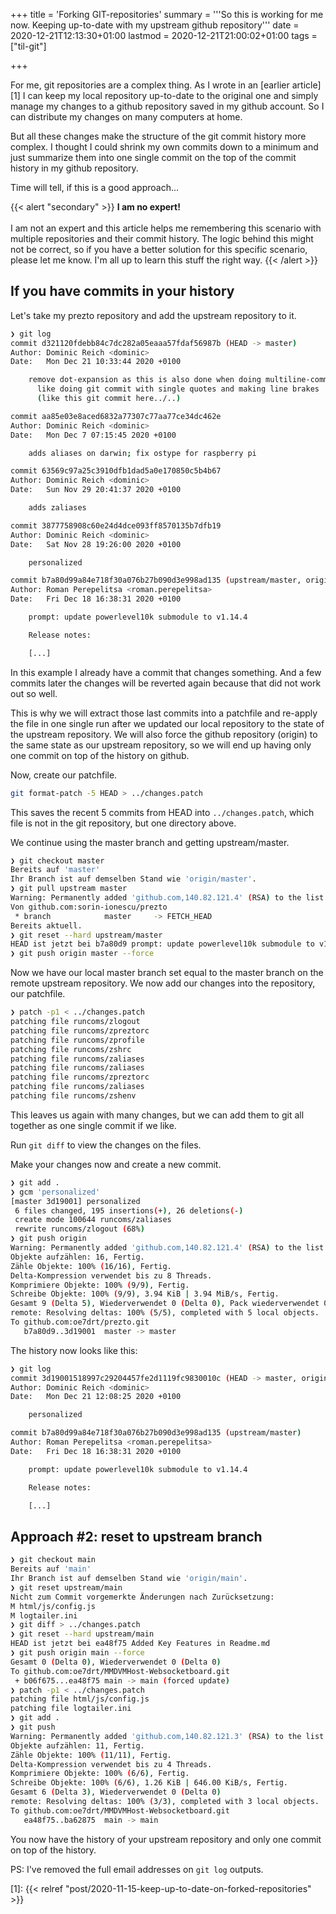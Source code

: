 +++
title = 'Forking GIT-repositories'
summary = '''So this is working for me now. Keeping up-to-date with my
	upstream github repository'''
date = 2020-12-21T12:13:30+01:00
lastmod = 2020-12-21T21:00:02+01:00
tags = ["til-git"]

+++

For me, git repositories are a complex thing. As I wrote in an [earlier article][1]
I can keep my local repository up-to-date to the original one and simply manage
my changes to a github repository saved in my github account. So I can distribute
my changes on many computers at home.

But all these changes make the structure of the git commit history more complex.
I thought I could shrink my own commits down to a minimum and just summarize them
into one single commit on the top of the commit history in my github repository.

Time will tell, if this is a good approach...

{{< alert "secondary" >}}
<strong>I am no expert!</strong><br /><br />
I am not an expert and this article helps me remembering this scenario with
multiple repositories and their commit history. The logic behind this might
not be correct, so if you have a better solution for this specific scenario,
please let me know. I'm all up to learn this stuff the right way.
{{< /alert >}}

## If you have commits in your history

Let's take my prezto repository and add the upstream repository to it.

```bash
❯ git log
commit d321120fdebb84c7dc282a05eaaa57fdaf56987b (HEAD -> master)
Author: Dominic Reich <dominic>
Date:   Mon Dec 21 10:33:44 2020 +0100

    remove dot-expansion as this is also done when doing multiline-commands
      like doing git commit with single quotes and making line brakes
      (like this git commit here../..)

commit aa85e03e8aced6832a77307c77aa77ce34dc462e
Author: Dominic Reich <dominic>
Date:   Mon Dec 7 07:15:45 2020 +0100

    adds aliases on darwin; fix ostype for raspberry pi

commit 63569c97a25c3910dfb1dad5a0e170850c5b4b67
Author: Dominic Reich <dominic>
Date:   Sun Nov 29 20:41:37 2020 +0100

    adds zaliases

commit 3877758908c60e24d4dce093ff8570135b7dfb19
Author: Dominic Reich <dominic>
Date:   Sat Nov 28 19:26:00 2020 +0100

    personalized

commit b7a80d99a84e718f30a076b27b090d3e998ad135 (upstream/master, origin/master, origin/HEAD)
Author: Roman Perepelitsa <roman.perepelitsa>
Date:   Fri Dec 18 16:38:31 2020 +0100

    prompt: update powerlevel10k submodule to v1.14.4

    Release notes:

    [...]
```

In this example I already have a commit that changes something. And a few commits
later the changes will be reverted again because that did not work out so well.

This is why we will extract those last commits into a patchfile and re-apply
the file in one single run after we updated our local repository to the state of
the upstream repository. We will also force the github repository (origin) to the
same state as our upstream repository, so we will end up having only one commit
on top of the history on github.

Now, create our patchfile.

```bash
git format-patch -5 HEAD > ../changes.patch
```

This saves the recent 5 commits from HEAD into `../changes.patch`, which file
is not in the git repository, but one directory above.

We continue using the master branch and getting upstream/master.

```bash
❯ git checkout master
Bereits auf 'master'
Ihr Branch ist auf demselben Stand wie 'origin/master'.
❯ git pull upstream master
Warning: Permanently added 'github.com,140.82.121.4' (RSA) to the list of known hosts.
Von github.com:sorin-ionescu/prezto
 * branch            master     -> FETCH_HEAD
Bereits aktuell.
❯ git reset --hard upstream/master
HEAD ist jetzt bei b7a80d9 prompt: update powerlevel10k submodule to v1.14.4
❯ git push origin master --force
```

Now we have our local master branch set equal to the master branch on the
remote upstream repository. We now add our changes into the repository, our
patchfile.

```bash
❯ patch -p1 < ../changes.patch
patching file runcoms/zlogout
patching file runcoms/zpreztorc
patching file runcoms/zprofile
patching file runcoms/zshrc
patching file runcoms/zaliases
patching file runcoms/zaliases
patching file runcoms/zpreztorc
patching file runcoms/zaliases
patching file runcoms/zshenv
```

This leaves us again with many changes, but we can add them to git all together
as one single commit if we like.

Run `git diff` to view the changes on the files.

Make your changes now and create a new commit.

```bash
❯ git add .
❯ gcm 'personalized'
[master 3d19001] personalized
 6 files changed, 195 insertions(+), 26 deletions(-)
 create mode 100644 runcoms/zaliases
 rewrite runcoms/zlogout (68%)
❯ git push origin
Warning: Permanently added 'github.com,140.82.121.4' (RSA) to the list of known hosts.
Objekte aufzählen: 16, Fertig.
Zähle Objekte: 100% (16/16), Fertig.
Delta-Kompression verwendet bis zu 8 Threads.
Komprimiere Objekte: 100% (9/9), Fertig.
Schreibe Objekte: 100% (9/9), 3.94 KiB | 3.94 MiB/s, Fertig.
Gesamt 9 (Delta 5), Wiederverwendet 0 (Delta 0), Pack wiederverwendet 0
remote: Resolving deltas: 100% (5/5), completed with 5 local objects.
To github.com:oe7drt/prezto.git
   b7a80d9..3d19001  master -> master
```

The history now looks like this:

```bash
❯ git log
commit 3d19001518997c29204457fe2d1119fc9830010c (HEAD -> master, origin/master, origin/HEAD)
Author: Dominic Reich <dominic>
Date:   Mon Dec 21 12:08:25 2020 +0100

    personalized

commit b7a80d99a84e718f30a076b27b090d3e998ad135 (upstream/master)
Author: Roman Perepelitsa <roman.perepelitsa>
Date:   Fri Dec 18 16:38:31 2020 +0100

    prompt: update powerlevel10k submodule to v1.14.4

    Release notes:

    [...]
```

## Approach #2: reset to upstream branch

```bash
❯ git checkout main
Bereits auf 'main'
Ihr Branch ist auf demselben Stand wie 'origin/main'.
❯ git reset upstream/main
Nicht zum Commit vorgemerkte Änderungen nach Zurücksetzung:
M html/js/config.js
M logtailer.ini
❯ git diff > ../changes.patch
❯ git reset --hard upstream/main
HEAD ist jetzt bei ea48f75 Added Key Features in Readme.md
❯ git push origin main --force
Gesamt 0 (Delta 0), Wiederverwendet 0 (Delta 0)
To github.com:oe7drt/MMDVMHost-Websocketboard.git
 + b06f675...ea48f75 main -> main (forced update)
❯ patch -p1 < ../changes.patch
patching file html/js/config.js
patching file logtailer.ini
❯ git add .
❯ git push
Warning: Permanently added 'github.com,140.82.121.3' (RSA) to the list of known hosts.
Objekte aufzählen: 11, Fertig.
Zähle Objekte: 100% (11/11), Fertig.
Delta-Kompression verwendet bis zu 4 Threads.
Komprimiere Objekte: 100% (6/6), Fertig.
Schreibe Objekte: 100% (6/6), 1.26 KiB | 646.00 KiB/s, Fertig.
Gesamt 6 (Delta 3), Wiederverwendet 0 (Delta 0)
remote: Resolving deltas: 100% (3/3), completed with 3 local objects.
To github.com:oe7drt/MMDVMHost-Websocketboard.git
   ea48f75..ba62875  main -> main
```

You now have the history of your upstream repository and only one commit on top
of the history.

PS: I've removed the full email addresses on `git log` outputs.

[1]: {{< relref "post/2020-11-15-keep-up-to-date-on-forked-repositories" >}}
